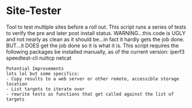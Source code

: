 # Site-Tester
Tool to test multiple sites before a roll out.
This script runs a series of tests to verify the pre and later post install status.
WARNING...this code is UGLY and not nearly as clean as it should be...in fact it hardly gets the job done. BUT...it DOES get the job done so it is what it is.
This script requires the following packages be installed manually, as of the current version:
iperf3
speedtest-cli
nuttcp
netcat

~~~
Potential Improvements
lots lol but some specifics:
- Copy results to a web server or other remote, accessible storage location
- List targets to iterate over
- rewrite tests as functions that get called against the list of targets
